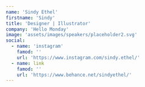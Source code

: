 ```yaml
---
name: 'Sindy Ethel'
firstname: 'Sindy'
title: 'Designer | Illustrator'
company: 'Hello Monday'
image: 'assets/images/speakers/placeholder2.svg'
social:
  - name: 'instagram'
    famod: ''
    url: 'https://www.instagram.com/sindy.ethel/'
  - name: link
    famod: ''
    url: 'https://www.behance.net/sindyethel/'
---
```

